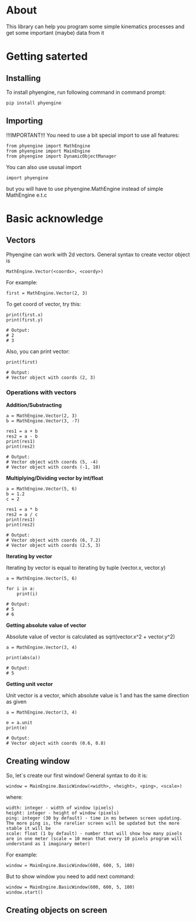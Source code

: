# **About**
This library can help you program some simple kinematics processes and get some important (maybe) data from it
# **Getting saterted**
## **Installing**
To install phyengine, run following command in command prompt:

```
pip install phyengine
```

## **Importing**

!!!IMPORTANT!!! You need to use a bit special import to use all features:

```
from phyengine import MathEngine
from phyengine import MainEngine
from phyengine import DynamicObjectManager
```

You can also use ususal import

```
import phyengine
```

but you will have to use phyengine.MathEngine instead of simple MathEngine e.t.c

# **Basic acknowledge**
## **Vectors**
Phyengine can work with 2d vectors. General syntax to create vector object is

```
MathEngine.Vector(<coordx>, <coordy>)
```

For example:

```
first = MathEngine.Vector(2, 3)
```

To get coord of vector, try this:

```
print(first.x)
print(first.y)

# Output:
# 2
# 3
```

Also, you can print vector:

```
print(first)

# Output:
# Vector object with coords (2, 3)
```

### **Operations with vectors**

**Addition/Substracting**

```
a = MathEngine.Vector(2, 3)
b = MathEngine.Vector(3, -7)

res1 = a + b
res2 = a - b
print(res1)
print(res2)

# Output:
# Vector object with coords (5, -4)
# Vector object with coords (-1, 10)
```

**Multiplying/Dividing vector by int/float**

```
a = MathEngine.Vector(5, 6)
b = 1.2
c = 2

res1 = a * b
res2 = a / c
print(res1)
print(res2)

# Output:
# Vector object with coords (6, 7.2)
# Vector object with coords (2.5, 3)
```

**Iterating by vector**

Iterating by vector is equal to iterating by tuple (vector.x, vector.y)

```
a = MathEngine.Vector(5, 6)

for i in a:
    print(i)

# Output:
# 5
# 6
```

**Getting absolute value of vector**

Absolute value of vector is calculated as sqrt(vector.x^2 + vector.y^2)

```
a = MathEngine.Vector(3, 4)

print(abs(a))

# Output:
# 5
```

**Getting unit vector**

Unit vector is a vector, which absolute value is 1 and has the same direction as given

```
a = MathEngine.Vector(3, 4)

e = a.unit
print(e)

# Output:
# Vector object with coords (0.6, 0.8)
```

## **Creating window**

So, let`s create our first window! General syntax to do it is:

```
window = MainEngine.BasicWindow(<width>, <height>, <ping>, <scale>)
```

where:

    width: integer - width of window (pixels)
    height: integer - height of window (pixels)
    ping: integer (30 by default) - time in ms between screen updating. The more ping is, the rarelier screen will be updated but the more stable it will be
    scale: float (1 by default) - number that will show how many pixels are in one meter (scale = 10 mean that every 10 pixels program will understand as 1 imaginary meter)

For example:

```
window = MainEngine.BasicWindow(600, 600, 5, 100)
```

But to show window you need to add next command:

```
window = MainEngine.BasicWindow(600, 600, 5, 100)
window.start()
```

## **Creating objects on screen**
